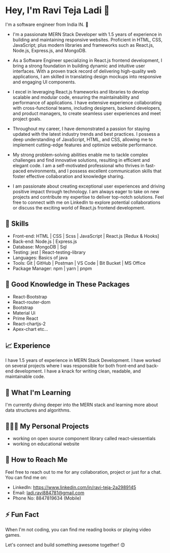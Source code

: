 # **Hey, I'm Ravi Teja Ladi** 👋

I'm a software engineer from India IN. 👋

- I'm a passionate MERN Stack Developer with 1.5 years of experience in building and maintaining responsive websites. Proficient in HTML, CSS, JavaScript; plus modern libraries and frameworks such as React.js, Node.js, Express.js, and MongoDB.

- As a Software Engineer specializing in React.js frontend development, I bring a strong foundation in building dynamic and intuitive user interfaces. With a proven track record of delivering high-quality web applications, I am skilled in translating design mockups into responsive and engaging UI components.

- I excel in leveraging React.js frameworks and libraries to develop scalable and modular code, ensuring the maintainability and performance of applications. I have extensive experience collaborating with cross-functional teams, including designers, backend developers, and product managers, to create seamless user experiences and meet project goals.

- Throughout my career, I have demonstrated a passion for staying updated with the latest industry trends and best practices. I possess a deep understanding of JavaScript, HTML, and CSS, allowing me to implement cutting-edge features and optimize website performance.

- My strong problem-solving abilities enable me to tackle complex challenges and find innovative solutions, resulting in efficient and elegant code. I am a self-motivated professional who thrives in fast-paced environments, and I possess excellent communication skills that foster effective collaboration and knowledge sharing.

- I am passionate about creating exceptional user experiences and driving positive impact through technology. I am always eager to take on new projects and contribute my expertise to deliver top-notch solutions. Feel free to connect with me on LinkedIn to explore potential collaborations or discuss the exciting world of React.js frontend development.

## 🚀 Skills

- Front-end: HTML | CSS | Scss | JavaScript | React.js [Redux & Hooks]
- Back-end: Node.js | Express.js
- Database: MongoDB | Sql
- Testing: jest | React-testing-library
- Languages: Basics of java 
- Tools: Git | GitHub | Postman | VS Code | Bit Bucket | MS Office
- Package Manager: npm | yarn | pnpm

## 📑 Good Knowledge in These Packages

- React-Bootstrap
- React-router-dom
- Bootstrap
- Material Ui
- Prime React
- React-chartjs-2
- Apex-chart etc...

## 📈 Experience

I have 1.5 years of experience in MERN Stack Development. I have worked on several projects where I was responsible for both front-end and back-end development. I have a knack for writing clean, readable, and maintainable code.

## 🌱 What I'm Learning

I'm currently diving deeper into the MERN stack and learning more about data structures and algorithms.

## 👨🏻‍💻 My Personal Projects

- working on open source component library called react-uiessentials
- working on educational website

## 🤝 How to Reach Me

Feel free to reach out to me for any collaboration, project or just for a chat. You can find me on:

- LinkedIn: https://www.linkedin.com/in/ravi-teja-2a2989145
- Email: ladi.ravi884781@gmail.com
- Phone No: 8847819634 (Mobile)

## ⚡ Fun Fact

When I'm not coding, you can find me reading books or playing video games.

Let's connect and build something awesome together! 😊

